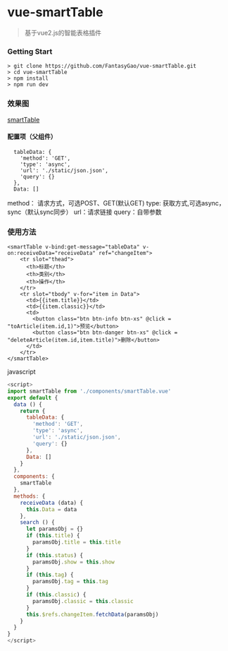 # vue-smartTable

> 基于vue2.js的智能表格插件

### Getting Start

```
> git clone https://github.com/FantasyGao/vue-smartTable.git
> cd vue-smartTable
> npm install 
> npm run dev
```

### 效果图

[smartTable](https://github.com/FantasyGao/vue-smartTable/blob/master/static/table.png)

#### 配置项（父组件）
``` 
  tableData: {
    'method': 'GET',
    'type': 'async',
    'url': './static/json.json',
    'query': {}
  },
  Data: []
```
method： 请求方式，可选POST、GET(默认GET)
type: 获取方式,可选async，sync（默认sync同步）
url：请求链接
query：自带参数


### 使用方法
``` vue
<smartTable v-bind:get-message="tableData" v-on:receiveData="receiveData" ref="changeItem">
    <tr slot="thead">
      <th>标题</th>
      <th>类别</th>
      <th>操作</th>
    </tr>
    <tr slot="tbody" v-for="item in Data">
      <td>{{item.title}}</td>
      <td>{{item.classic}}</td>
      <td>
        <button class="btn btn-info btn-xs" @click = "toArticle(item.id,1)">预览</button>
        <button class="btn btn-danger btn-xs" @click = "deleteArticle(item.id,item.title)">删除</button>
      </td>
    </tr>
</smartTable>
```
javascript
``` javascript
<script>
import smartTable from './components/smartTable.vue'
export default {
  data () {
    return {
      tableData: {
        'method': 'GET',
        'type': 'async',
        'url': './static/json.json',
        'query': {}
      },
      Data: []
    }
  },
  components: {
    smartTable
  },
  methods: {
    receiveData (data) {
      this.Data = data
    },
    search () {
      let paramsObj = {}
      if (this.title) {
        paramsObj.title = this.title
      }
      if (this.status) {
        paramsObj.show = this.show
      }
      if (this.tag) {
        paramsObj.tag = this.tag
      }
      if (this.classic) {
        paramsObj.classic = this.classic
      }
      this.$refs.changeItem.fetchData(paramsObj)
    }
  }
}
</script>
```

